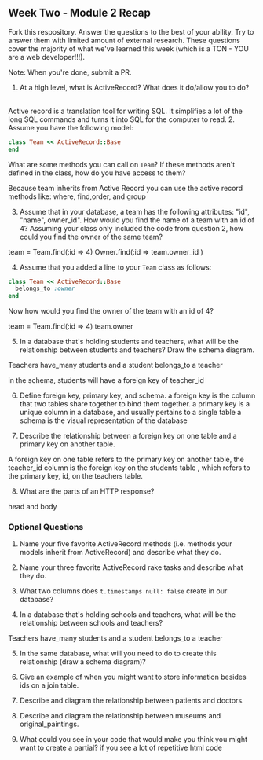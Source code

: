 ## Week Two - Module 2 Recap

Fork this respository. Answer the questions to the best of your ability. Try to answer them with limited amount of external research. These questions cover the majority of what we've learned this week (which is a TON - YOU are a web developer!!!).

Note: When you're done, submit a PR.

1. At a high level, what is ActiveRecord? What does it do/allow you to do?
<br>
  Active record is a translation tool for writing SQL. It simplifies a lot of the long SQL commands and turns it into SQL for the computer to read.
2. Assume you have the following model:

```ruby
class Team << ActiveRecord::Base
end
```

What are some methods you can call on `Team`? If these methods aren't defined in the class, how do you have access to them?

Because team inherits from Active Record you can use the active record methods like:
 where, find,order, and group

3. Assume that in your database, a team has the following attributes: "id", "name", owner_id". How would you find the name of a team with an id of 4? Assuming your class only included the code from question 2, how could you find the owner of the same team?

team = Team.find(:id => 4)
Owner.find(:id => team.owner_id )

4. Assume that you added a line to your `Team` class as follows:

```ruby
class Team << ActiveRecord::Base
  belongs_to :owner
end
```

Now how would you find the owner of the team with an id of 4?

team = Team.find(:id => 4)
team.owner

5. In a database that's holding students and teachers, what will be the relationship between students and teachers? Draw the schema diagram.

Teachers have_many students
and a student belongs_to a teacher

in the schema, students will have a foreign key of teacher_id

6. Define foreign key, primary key, and schema.
a foreign key is the column that  two tables share together to bind them together.
a primary key is a unique column in a database, and usually pertains to a single table
 a schema is the visual representation of the database

7. Describe the relationship between a foreign key on one table and a primary key on another table.

A foreign key on one table refers to the primary key on another table, the teacher_id column is the foreign key on the students table , which refers to the primary key, id, on the teachers table.

8. What are the parts of an HTTP response?

head and body


### Optional Questions

1. Name your five favorite ActiveRecord methods (i.e. methods your models inherit from ActiveRecord) and describe what they do.

2. Name your three favorite ActiveRecord rake tasks and describe what they do.
3. What two columns does `t.timestamps null: false` create in our database?
4. In a database that's holding schools and teachers, what will be the relationship between schools and teachers?

Teachers have_many students
and a student belongs_to a teacher

5. In the same database, what will you need to do to create this relationship (draw a schema diagram)?


6. Give an example of when you might want to store information besides ids on a join table.

7. Describe and diagram the relationship between patients and doctors.

8. Describe and diagram the relationship between museums and original_paintings.

9. What could you see in your code that would make you think you might want to create a partial?
if you see a lot of repetitive html code
